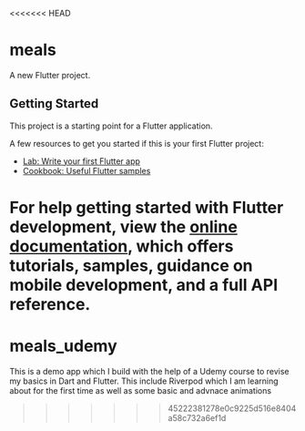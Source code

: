 <<<<<<< HEAD
# meals

A new Flutter project.

## Getting Started

This project is a starting point for a Flutter application.

A few resources to get you started if this is your first Flutter project:

- [Lab: Write your first Flutter app](https://docs.flutter.dev/get-started/codelab)
- [Cookbook: Useful Flutter samples](https://docs.flutter.dev/cookbook)

For help getting started with Flutter development, view the
[online documentation](https://docs.flutter.dev/), which offers tutorials,
samples, guidance on mobile development, and a full API reference.
=======
# meals_udemy
This is a demo app which I build with the help of a Udemy course to revise my basics in Dart and Flutter. This include Riverpod which I am learning about for the first time as well as some basic and advnace animations
>>>>>>> 45222381278e0c9225d516e8404a58c732a6ef1d
